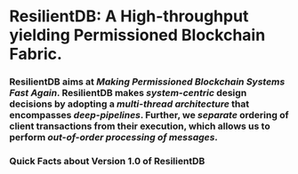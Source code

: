 # ResilientDB: A High-throughput yielding Permissioned Blockchain Fabric.

### ResilientDB aims at *Making Permissioned Blockchain Systems Fast Again*. ResilientDB makes *system-centric* design decisions by adopting a *multi-thread architecture* that encompasses *deep-pipelines*. Further, we *separate* ordering of client transactions from their execution, which allows us to perform *out-of-order processing of messages*.

### Quick Facts about Version 1.0 of ResilientDB


